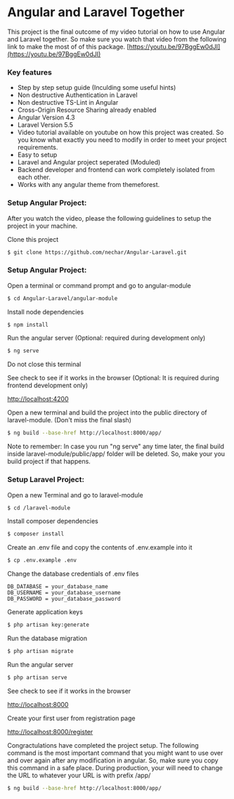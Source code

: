 # Angular and Laravel Together
This project is the final outcome of my video tutorial on how to use Angular and Laravel together.
So make sure you watch that video from the following link to make the most of of this package.
[https://youtu.be/97BggEw0dJI](https://youtu.be/97BggEw0dJI)

### Key features

 * Step by step setup guide (Inculding some useful hints)
 * Non destructive Authentication in Laravel
 * Non destructive TS-Lint in Angular 
 * Cross-Origin Resource Sharing already enabled
 * Angular Version 4.3
 * Laravel Version 5.5
 * Video tutorial available on youtube on how this project was created. So you know what exactly you need to modify in order to meet your project requirements.
 * Easy to setup
 * Laravel and Angular project seperated (Moduled)
 * Backend developer and frontend can work completely isolated from each other.
 * Works with any angular theme from themeforest.

### Setup Angular Project:

After you watch the video, please the following guidelines to setup the project in your machine.

Clone this project
```sh
$ git clone https://github.com/nechar/Angular-Laravel.git
```
 
### Setup Angular Project:
Open a terminal or command prompt and go to angular-module
```sh
$ cd Angular-Laravel/angular-module
```

Install node dependencies
```sh
$ npm install
```

Run the angular server (Optional: required during development only)
```sh
$ ng serve
```
Do not close this terminal

See check to see if it works in the browser (Optional: It is required during frontend development only)

[http://localhost:4200](http://localhost:4200/)



Open a new terminal and build the project into the public directory of laravel-module. (Don't miss the final slash)
```sh
$ ng build --base-href http://localhost:8000/app/
```
Note to remember: In case you run "ng serve" any time later, the final build inside laravel-module/public/app/ folder will be deleted. So, make your you build project if that happens.


### Setup Laravel Project:

Open a new Terminal and go to laravel-module
```sh
$ cd /laravel-module
```

Install composer dependencies
```sh
$ composer install
```

Create an .env file and copy the contents of .env.example into it
```sh
$ cp .env.example .env
```


Change the database credentials of .env files
```
DB_DATABASE = your_database_name
DB_USERNAME = your_database_username
DB_PASSWORD = your_database_password
```

Generate application keys
```sh
$ php artisan key:generate
```

Run the database migration
```sh
$ php artisan migrate
```

Run the angular server
```sh
$ php artisan serve
```


See check to see if it works in the browser

[http://localhost:8000](http://localhost:8000/)


Create your first user from registration page

[http://localhost:8000/register](http://localhost:8000/register)


Congractulations have completed the project setup.
The following command is the most important command that you might want to use over and over again after any modification in angular.
So, make sure you copy this command in a safe place.
During production, your will need to change the URL to whatever your URL is with prefix /app/
```sh
$ ng build --base-href http://localhost:8000/app/
```